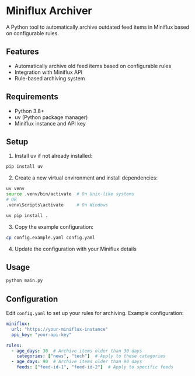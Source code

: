 # Miniflux Archiver

A Python tool to automatically archive outdated feed items in Miniflux based on configurable rules.

## Features
- Automatically archive old feed items based on configurable rules
- Integration with Miniflux API
- Rule-based archiving system

## Requirements
- Python 3.8+
- uv (Python package manager)
- Miniflux instance and API key

## Setup
1. Install uv if not already installed:
```bash
pip install uv
```

2. Create a new virtual environment and install dependencies:
```bash
uv venv
source .venv/bin/activate  # On Unix-like systems
# OR
.venv\Scripts\activate     # On Windows

uv pip install .
```

3. Copy the example configuration:
```bash
cp config.example.yaml config.yaml
```

4. Update the configuration with your Miniflux details

## Usage
```bash
python main.py
```

## Configuration
Edit `config.yaml` to set up your rules for archiving. Example configuration:

```yaml
miniflux:
  url: "https://your-miniflux-instance"
  api_key: "your-api-key"

rules:
  - age_days: 30  # Archive items older than 30 days
    categories: ["news", "tech"]  # Apply to these categories
  - age_days: 90  # Archive items older than 90 days
    feeds: ["feed-id-1", "feed-id-2"]  # Apply to specific feeds
``` 
